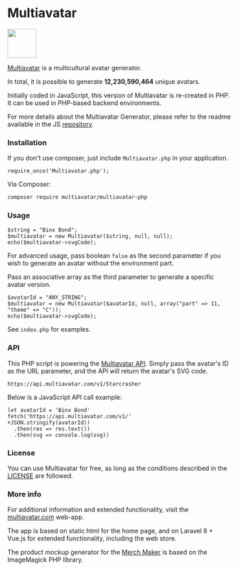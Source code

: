 # Multiavatar #

<img src="https://raw.githubusercontent.com/multiavatar/Multiavatar/main/logo.png?v=001" width="65">

[Multiavatar](https://multiavatar.com) is a multicultural avatar generator.

In total, it is possible to generate **12,230,590,464** unique avatars.

Initially coded in JavaScript, this version of Multiavatar is re-created in PHP. It can be used in PHP-based backend environments.

For more details about the Multiavatar Generator, please refer to the readme available in the JS [repository](https://github.com/multiavatar/Multiavatar).


### Installation ###

If you don't use composer, just include `Multiavatar.php` in your application.

```
require_once('Multiavatar.php');
```

Via Composer:

```bash
composer require multiavatar/multiavatar-php
```


### Usage ###

```
$string = "Binx Bond";
$multiavatar = new Multiavatar($string, null, null);
echo($multiavatar->svgCode);
```

For advanced usage, pass boolean `false` as the second parameter if you wish to generate an avatar without the environment part.

Pass an associative array as the third parameter to generate a specific avatar version.

```
$avatarId = "ANY_STRING";
$multiavatar = new Multiavatar($avatarId, null, array("part" => 11, "theme" => "C"));
echo($multiavatar->svgCode);
```

See `index.php` for examples.


### API ###

This PHP script is powering the [Multiavatar API](https://api.multiavatar.com). Simply pass the avatar's ID as the URL parameter, and the API will return the avatar's SVG code.

```
https://api.multiavatar.com/v1/Starcrasher
```

Below is a JavaScript API call example:

```
let avatarId = 'Binx Bond'
fetch('https://api.multiavatar.com/v1/'
+JSON.stringify(avatarId))
  .then(res => res.text())
  .then(svg => console.log(svg))
```


### License ###

You can use Multiavatar for free, as long as the conditions described in the [LICENSE](https://multiavatar.com/license) are followed.


### More info ###

For additional information and extended functionality, visit the [multiavatar.com](https://multiavatar.com) web-app.

The app is based on static html for the home page, and on Laravel 8 + Vue.js for extended functionality, including the web store.

The product mockup generator for the [Merch Maker](https://multiavatar.com/merch-maker) is based on the ImageMagick PHP library.
